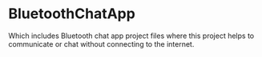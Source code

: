 # BluetoothChatApp
Which includes Bluetooth chat app project files where this project helps to communicate or chat without connecting to the internet.
